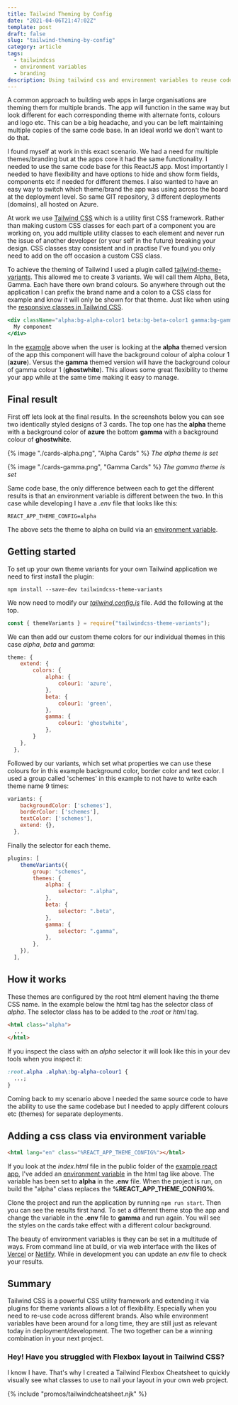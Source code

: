 ```yaml
---
title: Tailwind Theming by Config
date: "2021-04-06T21:47:02Z"
template: post
draft: false
slug: "tailwind-theming-by-config"
category: article
tags:
  - tailwindcss
  - environment variables
  - branding
description: Using tailwind css and environment variables to reuse code for multiple brands on the same codebase.
---
```


A common approach to building web apps in large organisations are theming them for multiple brands. The app will function in the same way but look different for each corresponding theme with alternate fonts, colours and logo etc. This can be a big headache, and you can be left maintaining multiple copies of the same code base. In an ideal world we don't want to do that.

I found myself at work in this exact scenario. We had a need for multiple themes/branding but at the apps core it had the same functionality. I needed to use the same code base for this ReactJS app. Most importantly I needed to have flexibility and have options to hide and show form fields, components etc if needed for different themes. I also wanted to have an easy way to switch which theme/brand the app was using across the board at the deployment level. So same GIT repository, 3 different deployments (domains), all hosted on Azure.

At work we use [Tailwind CSS](https://tailwindcss.com) which is a utility first CSS framework. Rather than making custom CSS classes for each part of a component you are working on, you add multiple utility classes to each element and never run the issue of another developer (or your self in the future) breaking your design. CSS classes stay consistent and in practise I've found you only need to add on the off occasion a custom CSS class.

To achieve the theming of Tailwind I used a plugin called [tailwind-theme-variants](https://github.com/JakeNavith/tailwindcss-theme-variants). This allowed me to create 3 variants. We will call them Alpha, Beta, Gamma. Each have there own brand colours. So anywhere through out the application I can prefix the brand name and a colon to a CSS class for example and know it will only be shown for that theme. Just like when using the [responsive classes in Tailwind CSS](https://tailwindcss.com/docs/responsive-design).

```jsx
<div className="alpha:bg-alpha-color1 beta:bg-beta-color1 gamma:bg-gamma-color1 text-sm">
  My component
</div>
```

In the [example](https://github.com/andrewjamesford/tailwind-theming-by-config-example) above when the user is looking at the **alpha** themed version of the app this component will have the background colour of alpha colour 1 (**<span style="border-bottom: 3px solid azure;">azure</span>**). Versus the **gamma** themed version will have the background colour of gamma colour 1 (**<span style="border-bottom: 3px solid ghostwhite">ghostwhite</span>**). This allows some great flexibility to theme your app while at the same time making it easy to manage.

## Final result

First off lets look at the final results. In the screenshots below you can see two identically styled designs of 3 cards. The top one has the **alpha** theme with a background color of **<span style="border-bottom: 3px solid azure;">azure</span>** the bottom **gamma** with a background colour of **<span style="border-bottom: 3px solid ghostwhite">ghostwhite</span>**.

{% image "./cards-alpha.png", "Alpha Cards" %}
_The alpha theme is set_

{% image "./cards-gamma.png", "Gamma Cards" %}
_The gamma theme is set_

Same code base, the only difference between each to get the different results is that an environment variable is different between the two. In this case while developing I have a _.env_ file that looks like this:

```properties
REACT_APP_THEME_CONFIG=alpha
```

The above sets the theme to alpha on build via an [environment variable](https://en.wikipedia.org/wiki/Environment_variable).

## Getting started

To set up your own theme variants for your own Tailwind application we need to first install the plugin:

```shell
npm install --save-dev tailwindcss-theme-variants
```

We now need to modify our [_tailwind.config.js_](https://github.com/andrewjamesford/tailwind-theming-by-config-example/blob/main/tailwind.config.js) file. Add the following at the top.

```js
const { themeVariants } = require("tailwindcss-theme-variants");
```

We can then add our custom theme colors for our individual themes in this case _alpha_, _beta_ and _gamma_:

```js
theme: {
    extend: {
        colors: {
			alpha: {
				colour1: 'azure',
			},
			beta: {
				colour1: 'green',
			},
            gamma: {
				colour1: 'ghostwhite',
			},
        }
    },
  },
```

Followed by our variants, which set what properties we can use these colours for in this example background color, border color and text color. I used a group called 'schemes' in this example to not have to write each theme name 9 times:

```js
variants: {
    backgroundColor: ['schemes'],
    borderColor: ['schemes'],
    textColor: ['schemes'],
    extend: {},
  },
```

Finally the selector for each theme.

```js
plugins: [
    themeVariants({
        group: "schemes",
        themes: {
            alpha: {
                selector: ".alpha",
            },
            beta: {
                selector: ".beta",
            },
            gamma: {
                selector: ".gamma",
            },
        },
    }),
  ],
```

## How it works

These themes are configured by the root html element having the theme CSS name. In the example below the html tag has the selector class of _alpha_. The selector class has to be added to the _:root_ or _html_ tag.

```html
<html class="alpha">
  ...
</html>
```

If you inspect the class with an _alpha_ selector it will look like this in your dev tools when you inspect it:

```css
:root.alpha .alpha\:bg-alpha-colour1 {
  ...;
}
```

Coming back to my scenario above I needed the same source code to have the ability to use the same codebase but I needed to apply different colours etc (themes) for separate deployments.

## Adding a css class via environment variable

```html
<html lang="en" class="%REACT_APP_THEME_CONFIG%"></html>
```

If you look at the _index.html_ file in the public folder of the [example react app](https://github.com/andrewjamesford/tailwind-theming-by-config-example), I've added an [environment variable](https://create-react-app.dev/docs/adding-custom-environment-variables/#referencing-environment-variables-in-the-html) in the html tag like above. The variable has been set to **alpha** in the **.env** file. When the project is run, on build the "alpha" class replaces the **%REACT_APP_THEME_CONFIG%**.

Clone the project and run the application by running `npm run start`. Then you can see the results first hand. To set a different theme stop the app and change the variable in the **.env** file to **gamma** and run again. You will see the styles on the cards take effect with a different colour background.

The beauty of environment variables is they can be set in a multitude of ways. From command line at build, or via web interface with the likes of [Vercel](https://vercel.com) or [Netlify](https://www.netlify.com). While in development you can update an _env_ file to check your results.

## Summary

Tailwind CSS is a powerful CSS utility framework and extending it via plugins for theme variants allows a lot of flexibility. Especially when you need to re-use code across different brands. Also while environment variables have been around for a long time, they are still just as relevant today in deployment/development. The two together can be a winning combination in your next project.

### Hey! Have you struggled with Flexbox layout in Tailwind CSS?

I know I have. That's why I created a Tailwind Flexbox Cheatsheet to quickly visually see what classes to use to nail your layout in your own web project.

{% include "promos/tailwindcheatsheet.njk" %}
